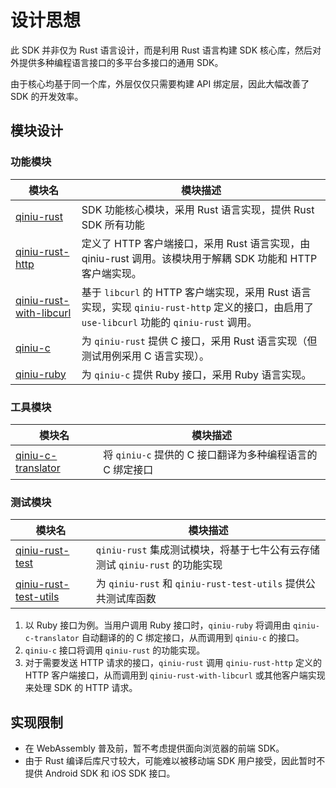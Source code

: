 # 设计思想

此 SDK 并非仅为 Rust 语言设计，而是利用 Rust 语言构建 SDK 核心库，然后对外提供多种编程语言接口的多平台多接口的通用 SDK。

由于核心均基于同一个库，外层仅仅只需要构建 API 绑定层，因此大幅改善了 SDK 的开发效率。

## 模块设计

### 功能模块

| 模块名                                                       | 模块描述                                                     |
| ------------------------------------------------------------ | ------------------------------------------------------------ |
| [qiniu-rust](qiniu-rust/README.md)                           | SDK 功能核心模块，采用 Rust 语言实现，提供 Rust SDK 所有功能 |
| [qiniu-rust-http](qiniu-rust-http/README.md)                 | 定义了 HTTP 客户端接口，采用 Rust 语言实现，由 qiniu-rust 调用。该模块用于解耦 SDK 功能和 HTTP 客户端实现。 |
| [qiniu-rust-with-libcurl](qiniu-rust-with-libcurl/README.md) | 基于 `libcurl` 的 HTTP 客户端实现，采用 Rust 语言实现，实现 `qiniu-rust-http` 定义的接口，由启用了 `use-libcurl` 功能的 `qiniu-rust` 调用。 |
| [qiniu-c](qiniu-c/README.md)                                 | 为 `qiniu-rust` 提供 C 接口，采用 Rust 语言实现（但测试用例采用 C 语言实现）。 |
| [qiniu-ruby](qiniu-ruby/README.md)                           | 为 `qiniu-c` 提供 Ruby 接口，采用 Ruby 语言实现。            |

### 工具模块

| 模块名                             | 模块描述                                                     |
| ---------------------------------- | ------------------------------------------------------------ |
| [qiniu-c-translator](qiniu-c-translator/README.md) | 将 `qiniu-c` 提供的 C 接口翻译为多种编程语言的 C 绑定接口 |

### 测试模块

| 模块名                                                   | 模块描述                                                     |
| -------------------------------------------------------- | ------------------------------------------------------------ |
| [qiniu-rust-test](qiniu-rust-test/README.md)             | `qiniu-rust` 集成测试模块，将基于七牛公有云存储测试 `qiniu-rust` 的功能实现 |
| [qiniu-rust-test-utils](qiniu-rust-test-utils/README.md) | 为 `qiniu-rust` 和 `qiniu-rust-test-utils` 提供公共测试库函数 |

1. 以 Ruby 接口为例。当用户调用 Ruby 接口时，`qiniu-ruby` 将调用由 `qiniu-c-translator` 自动翻译的的 C 绑定接口，从而调用到 `qiniu-c` 的接口。
2. `qiniu-c` 接口将调用 `qiniu-rust` 的功能实现。
3. 对于需要发送 HTTP 请求的接口，`qiniu-rust` 调用 `qiniu-rust-http` 定义的 HTTP 客户端接口，从而调用到 `qiniu-rust-with-libcurl` 或其他客户端实现来处理 SDK 的 HTTP 请求。

## 实现限制

- 在 WebAssembly 普及前，暂不考虑提供面向浏览器的前端 SDK。
- 由于 Rust 编译后库尺寸较大，可能难以被移动端 SDK 用户接受，因此暂时不提供 Android SDK 和 iOS SDK 接口。
